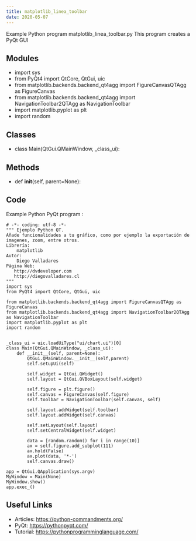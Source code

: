 ```yaml
---
title: matplotlib_linea_toolbar
date: 2020-05-07
---
```

Example Python program matplotlib_linea_toolbar.py
This program creates a PyQt GUI

## Modules

* import sys
* from PyQt4 import QtCore, QtGui, uic
* from matplotlib.backends.backend_qt4agg import FigureCanvasQTAgg as FigureCanvas
* from matplotlib.backends.backend_qt4agg import NavigationToolbar2QTAgg as NavigationToolbar
* import matplotlib.pyplot as plt
* import random

## Classes

* class Main(QtGui.QMainWindow, _class_ui):

## Methods

* def __init__(self, parent=None):

## Code

Example Python PyQt program :

    # -*- coding: utf-8 -*-
    """ Ejemplo Python QT.
    Añade funcionalidades a tu gráfico, como por ejemplo la exportación de imagenes, zoom, entre otros.
    Librería:
        matplotlib
    Autor:
        Diego Valladares
    Página Web:
       http://dvdeveloper.com
       http://diegovalladares.cl
    """
    import sys
    from PyQt4 import QtCore, QtGui, uic
    
    from matplotlib.backends.backend_qt4agg import FigureCanvasQTAgg as FigureCanvas
    from matplotlib.backends.backend_qt4agg import NavigationToolbar2QTAgg as NavigationToolbar
    import matplotlib.pyplot as plt
    import random
    
    
    _class_ui = uic.loadUiType("ui/chart.ui")[0]
    class Main(QtGui.QMainWindow, _class_ui):
        def __init__(self, parent=None):
            QtGui.QMainWindow.__init__(self,parent)
            self.setupUi(self)
    
           	self.widget = QtGui.QWidget()
            self.layout = QtGui.QVBoxLayout(self.widget)
    
            self.figure = plt.figure()
            self.canvas = FigureCanvas(self.figure)
            self.toolbar = NavigationToolbar(self.canvas, self)
    
            self.layout.addWidget(self.toolbar)
            self.layout.addWidget(self.canvas)
    
            self.setLayout(self.layout)
            self.setCentralWidget(self.widget)
    
            data = [random.random() for i in range(10)]
            ax = self.figure.add_subplot(111)
            ax.hold(False)
            ax.plot(data, '*-')
            self.canvas.draw()
    
    app = QtGui.QApplication(sys.argv)
    MyWindow = Main(None)
    MyWindow.show()
    app.exec_()

## Useful Links

- Articles: https://python-commandments.org/
- PyQt: https://pythonpyqt.com/
- Tutorial: https://pythonprogramminglanguage.com/
